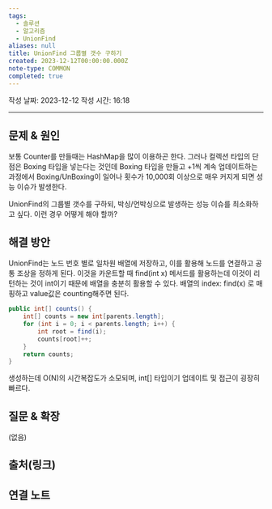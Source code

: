 ```yaml
---
tags:
  - 솔루션
  - 알고리즘
  - UnionFind
aliases: null
title: UnionFind 그룹별 갯수 구하기
created: 2023-12-12T00:00:00.000Z
note-type: COMMON
completed: true
---
```

작성 날짜: 2023-12-12
작성 시간: 16:18


----

## 문제 & 원인
보통 Counter를 만들때는 HashMap을 많이 이용하곤 한다. 그러나 컬렉션 타입의 단점은 Boxing 타입을 넣는다는 것인데 Boxing 타입을 만들고 +1씩 계속 업데이트하는 과정에서 Boxing/UnBoxing이 일어나 횟수가 10,000회 이상으로 매우 커지게 되면 성능 이슈가 발생한다.

UnionFind의 그룹별 갯수를 구하되, 박싱/언박싱으로 발생하는 성능 이슈를 최소화하고 싶다. 이런 경우 어떻게 해야 할까?
## 해결 방안

UnionFind는 노드 번호 별로 일차원 배열에 저장하고, 이를 활용해 노드를 연결하고 공통 조상을 정하게 된다. 이것을 카운트할 때 find(int x) 메서드를 활용하는데 이것이 리턴하는 것이 int이기 때문에 배열을 충분히 활용할 수 있다. 배열의 index: find(x) 로 매핑하고 value값은 counting해주면 된다.

```java
public int[] counts() {
	int[] counts = new int[parents.length];
	for (int i = 0; i < parents.length; i++) {
		int root = find(i);
		counts[root]++;
	}
	return counts;
}
```

생성하는데 O(N)의 시간복잡도가 소모되며, int[] 타입이기 업데이트 및 접근이 굉장히 빠르다.

## 질문 & 확장

(없음)

## 출처(링크)


## 연결 노트











